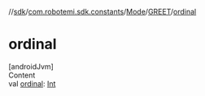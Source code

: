//[sdk](../../../../index.md)/[com.robotemi.sdk.constants](../../index.md)/[Mode](../index.md)/[GREET](index.md)/[ordinal](ordinal.md)



# ordinal  
[androidJvm]  
Content  
val [ordinal](ordinal.md): [Int](https://kotlinlang.org/api/latest/jvm/stdlib/kotlin/-int/index.html)  



